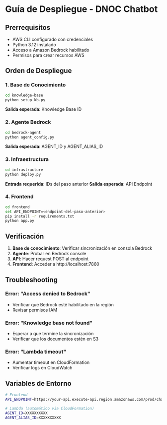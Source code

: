 # Guía de Despliegue - DNOC Chatbot

## Prerrequisitos

- AWS CLI configurado con credenciales
- Python 3.12 instalado
- Acceso a Amazon Bedrock habilitado
- Permisos para crear recursos AWS

## Orden de Despliegue

### 1. Base de Conocimiento
```bash
cd knowledge-base
python setup_kb.py
```
**Salida esperada**: Knowledge Base ID

### 2. Agente Bedrock
```bash
cd bedrock-agent
python agent_config.py
```
**Salida esperada**: AGENT_ID y AGENT_ALIAS_ID

### 3. Infraestructura
```bash
cd infrastructure
python deploy.py
```
**Entrada requerida**: IDs del paso anterior
**Salida esperada**: API Endpoint

### 4. Frontend
```bash
cd frontend
set API_ENDPOINT=<endpoint-del-paso-anterior>
pip install -r requirements.txt
python app.py
```

## Verificación

1. **Base de conocimiento**: Verificar sincronización en consola Bedrock
2. **Agente**: Probar en Bedrock console
3. **API**: Hacer request POST al endpoint
4. **Frontend**: Acceder a http://localhost:7860

## Troubleshooting

### Error: "Access denied to Bedrock"
- Verificar que Bedrock esté habilitado en la región
- Revisar permisos IAM

### Error: "Knowledge base not found"
- Esperar a que termine la sincronización
- Verificar que los documentos estén en S3

### Error: "Lambda timeout"
- Aumentar timeout en CloudFormation
- Verificar logs en CloudWatch

## Variables de Entorno

```bash
# Frontend
API_ENDPOINT=https://your-api.execute-api.region.amazonaws.com/prod/chat

# Lambda (automático via CloudFormation)
AGENT_ID=XXXXXXXXXX
AGENT_ALIAS_ID=XXXXXXXXXX
```